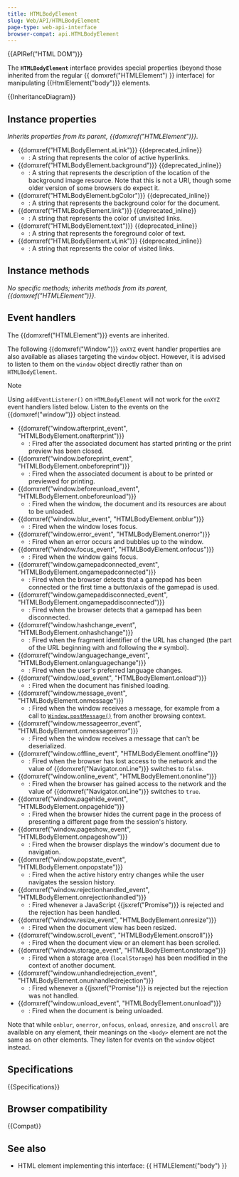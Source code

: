 ```yaml
---
title: HTMLBodyElement
slug: Web/API/HTMLBodyElement
page-type: web-api-interface
browser-compat: api.HTMLBodyElement
---
```


{{APIRef("HTML DOM")}}

The **`HTMLBodyElement`** interface provides special properties (beyond those inherited from the regular {{ domxref("HTMLElement") }} interface) for manipulating {{HtmlElement("body")}} elements.

{{InheritanceDiagram}}

## Instance properties

_Inherits properties from its parent, {{domxref("HTMLElement")}}._

- {{domxref("HTMLBodyElement.aLink")}} {{deprecated_inline}}
  - : A string that represents the color of active hyperlinks.
- {{domxref("HTMLBodyElement.background")}} {{deprecated_inline}}
  - : A string that represents the description of the location of the background image resource. Note that this is not a URI, though some older version of some browsers do expect it.
- {{domxref("HTMLBodyElement.bgColor")}} {{deprecated_inline}}
  - : A string that represents the background color for the document.
- {{domxref("HTMLBodyElement.link")}} {{deprecated_inline}}
  - : A string that represents the color of unvisited links.
- {{domxref("HTMLBodyElement.text")}} {{deprecated_inline}}
  - : A string that represents the foreground color of text.
- {{domxref("HTMLBodyElement.vLink")}} {{deprecated_inline}}
  - : A string that represents the color of visited links.

## Instance methods

_No specific methods; inherits methods from its parent, {{domxref("HTMLElement")}}._

## Event handlers

The {{domxref("HTMLElement")}} events are inherited.

The following {{domxref("Window")}} `onXYZ` event handler properties are also available as aliases targeting the `window` object. However, it is advised to listen to them on the `window` object directly rather than on `HTMLBodyElement`.

> [!NOTE]
> Using `addEventListener()` on `HTMLBodyElement` will not work for the `onXYZ` event handlers listed below. Listen to the events on the {{domxref("window")}} object instead.

- {{domxref("window.afterprint_event", "HTMLBodyElement.onafterprint")}}
  - : Fired after the associated document has started printing or the print preview has been closed.
- {{domxref("window.beforeprint_event", "HTMLBodyElement.onbeforeprint")}}
  - : Fired when the associated document is about to be printed or previewed for printing.
- {{domxref("window.beforeunload_event", "HTMLBodyElement.onbeforeunload")}}
  - : Fired when the window, the document and its resources are about to be unloaded.
- {{domxref("window.blur_event", "HTMLBodyElement.onblur")}}
  - : Fired when the window loses focus.
- {{domxref("window.error_event", "HTMLBodyElement.onerror")}}
  - : Fired when an error occurs and bubbles up to the window.
- {{domxref("window.focus_event", "HTMLBodyElement.onfocus")}}
  - : Fired when the window gains focus.
- {{domxref("window.gamepadconnected_event", "HTMLBodyElement.ongamepadconnected")}}
  - : Fired when the browser detects that a gamepad has been connected or the first time a button/axis of the gamepad is used.
- {{domxref("window.gamepaddisconnected_event", "HTMLBodyElement.ongamepaddisconnected")}}
  - : Fired when the browser detects that a gamepad has been disconnected.
- {{domxref("window.hashchange_event", "HTMLBodyElement.onhashchange")}}
  - : Fired when the fragment identifier of the URL has changed (the part of the URL beginning with and following the `#` symbol).
- {{domxref("window.languagechange_event", "HTMLBodyElement.onlanguagechange")}}
  - : Fired when the user's preferred language changes.
- {{domxref("window.load_event", "HTMLBodyElement.onload")}}
  - : Fired when the document has finished loading.
- {{domxref("window.message_event", "HTMLBodyElement.onmessage")}}
  - : Fired when the window receives a message, for example from a call to [`Window.postMessage()`](/en-US/docs/Web/API/Window/postMessage) from another browsing context.
- {{domxref("window.messageerror_event", "HTMLBodyElement.onmessageerror")}}
  - : Fired when the window receives a message that can't be deserialized.
- {{domxref("window.offline_event", "HTMLBodyElement.onoffline")}}
  - : Fired when the browser has lost access to the network and the value of {{domxref("Navigator.onLine")}} switches to `false`.
- {{domxref("window.online_event", "HTMLBodyElement.ononline")}}
  - : Fired when the browser has gained access to the network and the value of {{domxref("Navigator.onLine")}} switches to `true`.
- {{domxref("window.pagehide_event", "HTMLBodyElement.onpagehide")}}
  - : Fired when the browser hides the current page in the process of presenting a different page from the session's history.
- {{domxref("window.pageshow_event", "HTMLBodyElement.onpageshow")}}
  - : Fired when the browser displays the window's document due to navigation.
- {{domxref("window.popstate_event", "HTMLBodyElement.onpopstate")}}
  - : Fired when the active history entry changes while the user navigates the session history.
- {{domxref("window.rejectionhandled_event", "HTMLBodyElement.onrejectionhandled")}}
  - : Fired whenever a JavaScript {{jsxref("Promise")}} is rejected and the rejection has been handled.
- {{domxref("window.resize_event", "HTMLBodyElement.onresize")}}
  - : Fired when the document view has been resized.
- {{domxref("window.scroll_event", "HTMLBodyElement.onscroll")}}
  - : Fired when the document view or an element has been scrolled.
- {{domxref("window.storage_event", "HTMLBodyElement.onstorage")}}
  - : Fired when a storage area (`localStorage`) has been modified in the context of another document.
- {{domxref("window.unhandledrejection_event", "HTMLBodyElement.onunhandledrejection")}}
  - : Fired whenever a {{jsxref("Promise")}} is rejected but the rejection was not handled.
- {{domxref("window.unload_event", "HTMLBodyElement.onunload")}}
  - : Fired when the document is being unloaded.

Note that while `onblur`, `onerror`, `onfocus`, `onload`, `onresize`, and `onscroll` are available on any element, their meanings on the `<body>` element are not the same as on other elements. They listen for events on the `window` object instead.

## Specifications

{{Specifications}}

## Browser compatibility

{{Compat}}

## See also

- HTML element implementing this interface: {{ HTMLElement("body") }}

